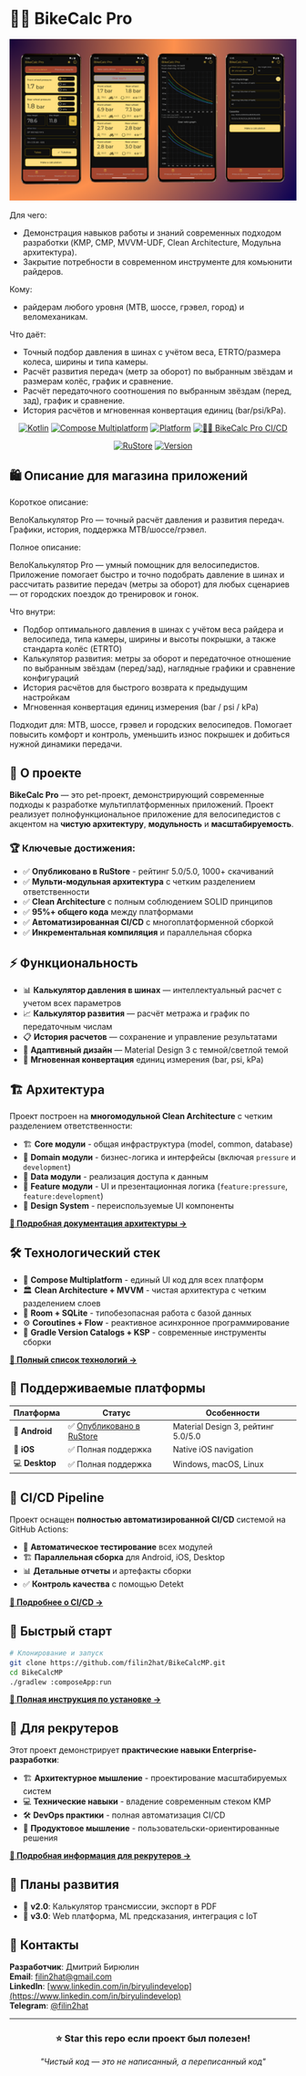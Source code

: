 # 🚴‍♂️ BikeCalc Pro

<div align="center">

![BikeCalc Pro](screenshots/BikeCalc_Pro_Wallpaper.png)

</div>

Для чего:
 - Демонстрация навыков работы и знаний современных подходом разработки (KMP, CMP, MVVM-UDF, Clean Architecture, Модульна архитектура).
 - Закрытие потребности в современном инструменте для комьюнити райдеров.

Кому: 
- райдерам любого уровня (MTB, шоссе, грэвел, город) и веломеханикам.

Что даёт:
- Точный подбор давления в шинах с учётом веса, ETRTO/размера колеса, ширины и типа камеры.
- Расчёт развития передач (метр за оборот) по выбранным звёздам и размерам колёс, график и сравнение.
- Расчёт передаточного соотношения по выбранным звёздам (перед, зад), график и сравнение.
- История расчётов и мгновенная конвертация единиц (bar/psi/kPa).

<div align="center">

[![Kotlin](https://img.shields.io/badge/kotlin-2.2.0-blue.svg?logo=kotlin)](https://kotlinlang.org)
[![Compose Multiplatform](https://img.shields.io/badge/Compose%20Multiplatform-1.8.2-4285F4.svg?logo=jetpackcompose)](https://www.jetbrains.com/lp/compose-multiplatform/)
[![Platform](https://img.shields.io/badge/platform-Android%20%7C%20iOS%20%7C%20Desktop-green.svg)](https://kotlinlang.org/docs/multiplatform-mobile-getting-started.html)
[![🚴‍♂️ BikeCalc Pro CI/CD](https://github.com/filin2hat/BikeCalcMP/actions/workflows/main.yml/badge.svg?branch=master)](https://github.com/filin2hat/BikeCalcMP/actions/workflows/main.yml)

[![RuStore](https://img.shields.io/badge/RuStore-5.0⭐_1k+_downloads-FF6B35?logo=android)](https://www.rustore.ru/catalog/app/dev.filinhat.bikecalc)
[![Version](https://img.shields.io/badge/Version-4.0.0-brightgreen)](https://www.rustore.ru/catalog/app/dev.filinhat.bikecalc)

</div>

## 🛍️ Описание для магазина приложений

Короткое описание:

ВелоКалькулятор Pro — точный расчёт давления и развития передач. Графики, история, поддержка MTB/шоссе/грэвел.

Полное описание:

ВелоКалькулятор Pro — умный помощник для велосипедистов. Приложение помогает быстро и точно подобрать давление в шинах и рассчитать развитие передач (метры за оборот) для любых сценариев — от городских поездок до тренировок и гонок.

Что внутри:
- Подбор оптимального давления в шинах с учётом веса райдера и велосипеда, типа камеры, ширины и высоты покрышки, а также стандарта колёс (ETRTO)
- Калькулятор развития: метры за оборот и передаточное отношение по выбранным звёздам (перед/зад), наглядные графики и сравнение конфигураций
- История расчётов для быстрого возврата к предыдущим настройкам
- Мгновенная конвертация единиц измерения (bar / psi / kPa)

Подходит для: MTB, шоссе, грэвел и городских велосипедов. Помогает повысить комфорт и контроль, уменьшить износ покрышек и добиться нужной динамики передачи.

## 🎯 О проекте

**BikeCalc Pro** — это pet-проект, демонстрирующий современные подходы к разработке мультиплатформенных приложений. Проект реализует полнофункциональное приложение для велосипедистов с акцентом на **чистую архитектуру**, **модульность** и **масштабируемость**.

### 🏆 Ключевые достижения:
- ✅ **Опубликовано в RuStore** - рейтинг 5.0/5.0, 1000+ скачиваний
- ✅ **Мульти-модульная архитектура** с четким разделением ответственности
- ✅ **Clean Architecture** с полным соблюдением SOLID принципов  
- ✅ **95%+ общего кода** между платформами
- ✅ **Автоматизированная CI/CD** с многоплатформенной сборкой
- ✅ **Инкрементальная компиляция** и параллельная сборка

## ⚡ Функциональность

- 📊 **Калькулятор давления в шинах** — интеллектуальный расчет с учетом всех параметров
- 📈 **Калькулятор развития** — расчёт метража и график по передаточным числам
- 📋 **История расчетов** — сохранение и управление результатами
- 🎨 **Адаптивный дизайн** — Material Design 3 с темной/светлой темой
- 🔄 **Мгновенная конвертация** единиц измерения (bar, psi, kPa)

## 🏗️ Архитектура

Проект построен на **многомодульной Clean Architecture** с четким разделением ответственности:

- 🏗️ **Core модули** - общая инфраструктура (model, common, database)  
- 🎯 **Domain модули** - бизнес-логика и интерфейсы (включая `pressure` и `development`)
- 💾 **Data модули** - реализация доступа к данным
- 🎨 **Feature модули** - UI и презентационная логика (`feature:pressure`, `feature:development`)
- 🎪 **Design System** - переиспользуемые UI компоненты

**[📖 Подробная документация архитектуры →](docs/ARCHITECTURE.md)**

## 🛠️ Технологический стек

- 🎨 **Compose Multiplatform** - единый UI код для всех платформ
- 🏛️ **Clean Architecture + MVVM** - чистая архитектура с четким разделением слоев  
- 💾 **Room + SQLite** - типобезопасная работа с базой данных
- ⚙️ **Coroutines + Flow** - реактивное асинхронное программирование
- 🔧 **Gradle Version Catalogs + KSP** - современные инструменты сборки

**[📖 Полный список технологий →](docs/ARCHITECTURE.md#-технологический-стек)**

## 📱 Поддерживаемые платформы

| Платформа | Статус | Особенности |
|-----------|---------|-------------|
| 🤖 **Android** | ✅ [Опубликовано в RuStore](https://www.rustore.ru/catalog/app/dev.filinhat.bikecalc) | Material Design 3, рейтинг 5.0/5.0 |
| 🍎 **iOS** | ✅ Полная поддержка | Native iOS navigation |  
| 💻 **Desktop** | ✅ Полная поддержка | Windows, macOS, Linux |

## 🚀 CI/CD Pipeline

Проект оснащен **полностью автоматизированной CI/CD** системой на GitHub Actions:

- 🧪 **Автоматическое тестирование** всех модулей
- 🏗️ **Параллельная сборка** для Android, iOS, Desktop  
- 📊 **Детальные отчеты** и артефакты сборки
- ✅ **Контроль качества** с помощью Detekt

**[📖 Подробнее о CI/CD →](docs/CI_CD.md)**

## 🚀 Быстрый старт

```bash
# Клонирование и запуск
git clone https://github.com/filin2hat/BikeCalcMP.git
cd BikeCalcMP
./gradlew :composeApp:run
```

**[📖 Полная инструкция по установке →](docs/SETUP.md)**

## 💼 Для рекрутеров

Этот проект демонстрирует **практические навыки Enterprise-разработки**:

- 🏗️ **Архитектурное мышление** - проектирование масштабируемых систем
- 💻 **Технические навыки** - владение современным стеком KMP
- 🛠️ **DevOps практики** - полная автоматизация CI/CD  
- 🎯 **Продуктовое мышление** - пользовательски-ориентированные решения

**[📖 Подробная информация для рекрутеров →](docs/FOR_RECRUITERS.md)**

## 🔮 Планы развития

- 🔧 **v2.0**: Калькулятор трансмиссии, экспорт в PDF
- 🚀 **v3.0**: Web платформа, ML предсказания, интеграция с IoT

## 👥 Контакты

**Разработчик**: Дмитрий Бирюлин  
**Email**: filin2hat@gmail.com  
**LinkedIn**: [www.linkedin.com/in/biryulindevelop](https://www.linkedin.com/in/biryulindevelop)  
**Telegram**: [@filin2hat](https://t.me/filin2hat)

---

<div align="center">

### ⭐ Star this repo если проект был полезен!

*"Чистый код — это не написанный, а переписанный код"*

</div>
